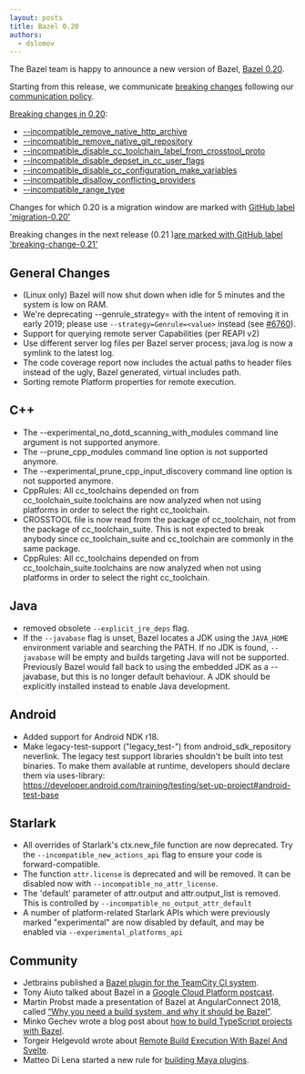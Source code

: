 ```yaml
---
layout: posts
title: Bazel 0.20
authors:
  - dslomov
---
```


The Bazel team is happy to announce a new version of Bazel, [Bazel 0.20](https://github.com/bazelbuild/bazel/releases/tag/0.20.0).

Starting from this release, we communicate [breaking changes](https://docs.google.com/document/d/1Dj5PBLmPVg9ZyApm4GobM3y-mDgY3mVaqpRVttOe-ZQ/)
following our [communication policy](https://docs.google.com/document/d/1q5GGRxKrF_mnwtaPKI487P8OdDRh2nN7jX6U-FXnHL0/).

[Breaking changes in 0.20](https://github.com/bazelbuild/bazel/issues?q=is%3Aissue+label%3Abreaking-change-0.20):
  - [--incompatible_remove_native_http_archive](https://github.com/bazelbuild/bazel/issues/6570)
   - [--incompatible_remove_native_git_repository](https://github.com/bazelbuild/bazel/issues/6569)
   - [--incompatible_disable_cc_toolchain_label_from_crosstool_proto](https://github.com/bazelbuild/bazel/issues/6434)
   - [--incompatible_disable_depset_in_cc_user_flags](https://github.com/bazelbuild/bazel/issues/6384)
   - [--incompatible_disable_cc_configuration_make_variables](https://github.com/bazelbuild/bazel/issues/6381)
   - [--incompatible_disallow_conflicting_providers](https://github.com/bazelbuild/bazel/issues/5902)
   - [--incompatible_range_type](https://github.com/bazelbuild/bazel/issues/5264)

Changes for which 0.20 is a migration window are marked with [GitHub label 'migration-0.20'](https://github.com/bazelbuild/bazel/issues?q=is%3Aissue+label%3Amigration-0.20)
 
Breaking changes in the next release (0.21 )[are marked with GitHub label 'breaking-change-0.21'](https://github.com/bazelbuild/bazel/issues?q=is%3Aissue+label%3Abreaking-change-0.21)

## General Changes

  - (Linux only) Bazel will now shut down when idle for 5 minutes and the system
    is low on RAM.
  - We're deprecating --genrule_strategy=<value> with the intent of removing it in early 2019; please use `--strategy=Genrule=<value>` instead
    (see [#6760](https://github.com/bazelbuild/bazel/issues/6760)).
  - Support for querying remote server Capabilities (per REAPI v2)
  - Use different server log files per Bazel server process; java.log
    is now a symlink to the latest log.
  - The code coverage report now includes the actual paths to header
    files instead of the ugly, Bazel generated, virtual includes path.
  - Sorting remote Platform properties for remote execution. 

## C++

  - The --experimental_no_dotd_scanning_with_modules command line argument is not supported anymore.
  - The --prune_cpp_modules command line option is not supported anymore.
  - The --experimental_prune_cpp_input_discovery command line option is not supported anymore.
  - CppRules: All cc_toolchains depended on from cc_toolchain_suite.toolchains are now analyzed when not using
    platforms in order to select the right cc_toolchain.
  - CROSSTOOL file is now read from the package of cc_toolchain, not from
    the package of cc_toolchain_suite. This is not expected to break anybody since
    cc_toolchain_suite and cc_toolchain are commonly in the same package.
  - CppRules: All cc_toolchains depended on from
    cc_toolchain_suite.toolchains are now analyzed when not using
    platforms in order to select the right cc_toolchain.
    
## Java

  - removed obsolete `--explicit_jre_deps` flag.
  - If the `--javabase` flag is unset, Bazel locates a JDK using the `JAVA_HOME` environment variable 
    and searching the PATH. If no JDK is found, `--javabase` will be empty and builds targeting Java
    will not be supported. Previously Bazel would fall back to using the embedded  JDK as a --javabase,
    but this is no longer default behaviour. A JDK should be explicitly installed instead to enable Java development.

## Android

  - Added support for Android NDK r18.
  - Make legacy-test-support ("legacy_test-<api-level>") from
    android_sdk_repository neverlink. The legacy test support
    libraries shouldn't be built into test binaries. To make them
    available at runtime, developers should declare them via
    uses-library:
    https://developer.android.com/training/testing/set-up-project#android-test-base
    
 ## Starlark
  - All overrides of Starlark's ctx.new_file function are now
    deprecated. Try the `--incompatible_new_actions_api` flag to ensure your
    code is forward-compatible.
  - The function `attr.license` is deprecated and will be removed. It can be disabled now
    with `--incompatible_no_attr_license`.
  - The 'default' parameter of attr.output and attr.output_list is removed. This is controlled by
    `--incompatible_no_output_attr_default`
  - A number of platform-related Starlark APIs which were previously
    marked "experimental" are now disabled by default, and may be
    enabled via `--experimental_platforms_api`


 ## Community

 - Jetbrains published a [Bazel plugin for the TeamCity CI system](https://blog.jetbrains.com/teamcity/2018/11/bazel-plugin-for-teamcity/).
 - Tony Aiuto talked about Bazel in a [Google Cloud Platform postcast](https://www.gcppodcast.com/post/episode-153-bazel-with-tony-aiuto/).
 - Martin Probst made a presentation of Bazel at AngularConnect 2018, called
   [“Why you need a build system, and why it should be Bazel”](https://www.youtube.com/watch?v=Qb3tykleV_g).
 - Minko Gechev wrote a blog post about [how to build TypeScript projects with Bazel](https://blog.mgechev.com/2018/11/19/introduction-bazel-typescript-tutorial/).
 - Torgeir Helgevold wrote about [Remote Build Execution With Bazel And Svelte](http://www.syntaxsuccess.com/viewarticle/remote-build-execution-with-bazel-and-svelte).
 - Matteo Di Lena started a new rule for [building Maya plugins](https://github.com/mdilena/bazel-maya).
